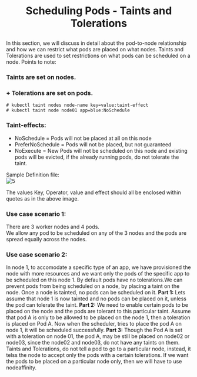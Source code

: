 # <p style="text-align: center;">Scheduling Pods - Taints and Tolerations</p>

In this section, we will discuss in detail about the pod-to-node relationship and how we can restrict what pods are placed on what nodes.
Taints and Tolerations are used to set restrictions on what pods can be scheduled on a node.
Points to note:

### Taints are set on nodes.
### + Tolerations are set on pods.

`# kubectl taint nodes node-name key=value:taint-effect`<br>
`# kubectl taint node node01 app=blue:NoSchedule`

### Taint-effects:
+ NoSchedule = Pods will not be placed at all on this node
+ PreferNoSchedule = Pods will not be placed, but not guaranteed
+ NoExecute = New Pods will not be scheduled on this node and existing pods will be evicted, if the already running pods, do not tolerate the taint.

Sample Definition file:<br>
![5](https://github.com/pyvivid/K8S-References/assets/94853400/102e057e-24ec-4c2c-aced-f872f3466a75)<br>

The values Key, Operator, value and effect should all be enclosed within quotes as in the above image.

### Use case scenario 1:

There are 3 worker nodes and 4 pods.<br>
We allow any pod to be scheduled on any of the 3 nodes and the pods are spread equally across the nodes.

### Use case scenario 2:

In node 1, to accomodate a specific type of an app, we have provisioned the node with more resources and we want only the pods of the specific app to be scheduled on this node 1.
By default pods have no tolerations.We can prevent pods from being scheduled on a node, by placing a taint on the node. 
Once a node is tainted, no pods can be scheduled on it.
**Part 1:** Lets assume that node 1 is now tainted and no pods can be placed on it, unless the pod can tolerate the taint.
**Part 2:** We need to enable certain pods to be placed on the node and the pods are tolerant to this particular taint. Assume that pod A is only to be allowed to be placed on the node 1, 
then a toleration is placed on Pod A. Now when the scheduler, tries to place the pod A on node 1, it will be scheduled successfully.
**Part 3:** Though the Pod A is set with a toleration on node 01, the pod A, may be still be placed on node02 or node03, since the node02 and node03, do not have any taints on them.
Taints and Tolerations, do not tell a pod to go to a particular node, instead, it telss the node to accept only the pods with a certain tolerations.
If we want the pods to be placed on a particular node only, then we will have to use nodeaffinity.

